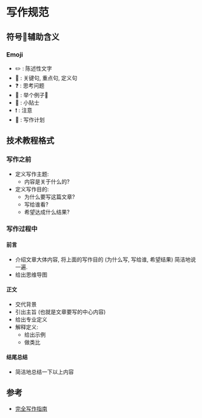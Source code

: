 # 写作规范

## 符号辅助含义

### Emoji

* ✏️ : 陈述性文字
* 🔑 : 关键句, 重点句, 定义句
* ❓ : 思考问题
* 🌰 : 举个例子
* 🔖 : 小贴士
* ❗️ : 注意
* 📝 : 写作计划

## 技术教程格式

### 写作之前

* 定义写作主题:
  * 内容是关于什么的?
* 定义写作目的: 
  * 为什么要写这篇文章?
  * 写给谁看?
  * 希望达成什么结果?

### 写作过程中

#### 前言

* 介绍文章大体内容, 将上面的写作目的 (为什么写, 写给谁, 希望结果) 简洁地说一遍.
* 给出思维导图

#### 正文

* 交代背景  
* 引出主旨 (也就是文章要写的中心内容)
* 给出专业定义
* 解释定义: 
  * 给出示例
  * 做类比

#### 结尾总结

* 简洁地总结一下以上内容




## 参考

* [完全写作指南](https://book.douban.com/subject/26952635/)


